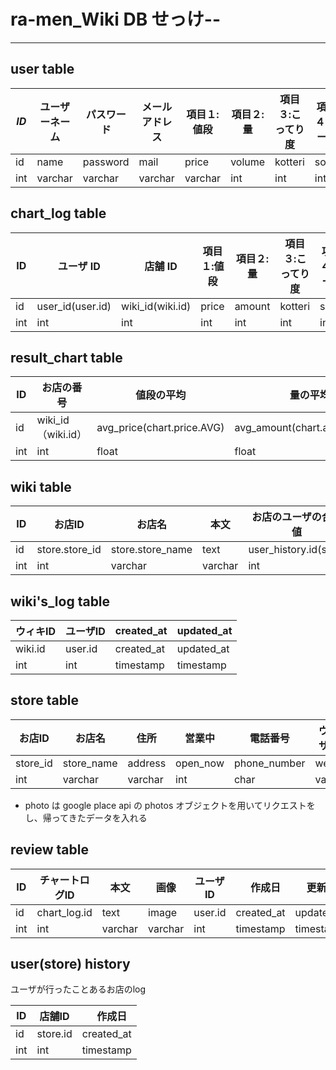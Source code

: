 # ra-men_Wiki DB せっけ--

---

## user table

| _ID_ | ユーザーネーム | パスワード | メールアドレス | 項目１:値段 | 項目２:量 | 項目３:こってり度 | 項目４:スープ | 項目５:具 | 項目６:麺の太さ | 追加日     | 更新日     |
| ---- | ----------- | -------------- | ---------- | -------------- | ----------- | --------- | ----------------- | ------------- | --------- | --------------- | ---------- |
| id    | name           | password   | mail           | price       | volume    | kotteri           | soup          | topping   | nodle_type      | created_at | updated_at |
| int  | varchar         | varchar        | varchar    | varchar        | int         | int       | int               | int           | int       | int             | timestamp  | timestamp  |

## chart_log table

| ID  | 　ユーザ ID      | 　店舗 ID        | 項目１:値段 | 項目２:量 | 項目３:こってり度 | 項目４:スープ | 項目５:具 | 項目６:麺の太さ | 作成日     | 更新日     |
| ------ | ---------------- | ---------------- | ----------- | --------- | ----------------- | ------------- | --------- | --------------- | ---------- | ---------- |
| id | user_id(user.id) | wiki_id(wiki.id) | price       | amount    | kotteri           | soup          | topping   | nodle_type      | created_at | updated_at |
| int | int              | int              | int         | int       | int               | int           | int       | int             | timestamp  | timestamp  |

## result_chart table

| ID  | お店の番号         | 値段の平均             | 量の平均                 | こってりどの平均           | スープの平均         | 具の平均                   | 麺の太さ                     | 人数   | 作成日　| 更新日 |
| --- | ------------------ | ---------------------- | ------------------------ | -------------------------- | -------------------- | -------------------------- | ---------------------------- | ------ |------ |------ |
| id  | wiki_id（wiki.id） | avg_price(chart.price.AVG) | avg_amount(chart.amount.AVG) | avg_kotteri(chart.koterri.AVG) | avg_soup(chart.soup.AVG) | avg_topping(chart.topping.AVG) | avg_nodle_type(chart.nodle_type.AVG) | sum_people | created_at | updated_at |
| int | int                | float                  | float                    | float                      | float                | float                      | float                        | int    | timestmp | timestmp | 


## wiki table

| ID  | お店ID | お店名 | 本文 | お店のユーザの合計値 |作成日 | 更新日　|
| --- | -------------- | ---------------- | ------------------ | ------ | ------ |------ |
| id  | store.store_id | store.store_name | text | user_history.id(sum) | created_at | updated_at |
| int | int           | varchar             |  varchar | int | timestamp          | timestamp |

## wiki's_log table

| ウィキID | ユーザID | created_at | updated_at |
| ------- | ------- | ---------- | ---------- |
| wiki.id | user.id | created_at | updated_at |
| int | int | timestamp | timestamp |



## store table

| お店ID | お店名 | 住所 | 営業中 | 電話番号 | ウェブサイト | 写真 | 作成日 | 更新日 |
| -------- | ---------- | ------- | -------- | ------------ | ------- | ----- | ------ |------|
| store_id | store_name | address | open_now | phone_number | website | photo | created_at | updated_at |
| int      | varchar    | varchar |   int       | char    | varchar | varchar | timestamp |  timestmp | timestmp |

- photo は google place api の photos オブジェクトを用いてリクエストをし、帰ってきたデータを入れる

## review table

| ID  | チャートログID | 本文 | 画像 | ユーザID |　作成日 | 更新日 | 削除日 |
|------ |------ |------ |------ |------ |------ |------ |------ |
| id  | chart_log.id | text　| image | user.id | created_at | updated_at | deleated_at |
| int |  int | varchar | varchar | int     | timestamp  | timestamp  | timestamp        |


## user(store) history
 ユーザが行ったことあるお店のlog

| ID  | 店舗ID |　作成日 | 
|------ |------ |------ |
| id  | store.id | created_at |
| int |  int | timestamp  |
